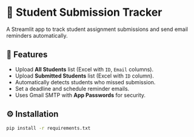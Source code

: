 # 📧 Student Submission Tracker

A Streamlit app to track student assignment submissions and send email reminders automatically.

## 🚀 Features
- Upload **All Students** list (Excel with `ID`, `Email` columns).
- Upload **Submitted Students** list (Excel with `ID` column).
- Automatically detects students who missed submission.
- Set a deadline and schedule reminder emails.
- Uses Gmail SMTP with **App Passwords** for security.

## ⚙️ Installation
```bash
pip install -r requirements.txt
